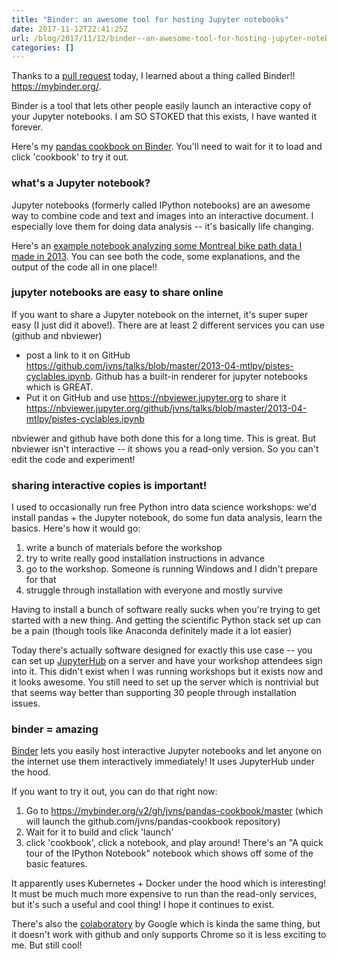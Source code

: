 ```yaml
---
title: "Binder: an awesome tool for hosting Jupyter notebooks"
date: 2017-11-12T22:41:25Z
url: /blog/2017/11/12/binder--an-awesome-tool-for-hosting-jupyter-notebooks/
categories: []
---
```


Thanks to a [pull request](https://github.com/jvns/pandas-cookbook/pull/62) today, I learned about
a thing called Binder!! https://mybinder.org/. 

Binder is a tool that lets other people easily launch an interactive copy of your Jupyter notebooks.
I am SO STOKED that this exists, I have wanted it forever.

Here's my [pandas cookbook on Binder](https://mybinder.org/v2/gh/jvns/pandas-cookbook/master).
You'll need to wait for it to load and click 'cookbook' to try it out.

### what's a Jupyter notebook?

Jupyter notebooks (formerly called IPython notebooks) are an awesome way to combine code and text
and images into an interactive document. I especially love them for doing data analysis -- it's
basically life changing.

Here's an [example notebook analyzing some Montreal bike path data I made in 2013](https://nbviewer.jupyter.org/github/jvns/talks/blob/master/2013-04-mtlpy/pistes-cyclables.ipynb). You can see both the code, some explanations, and the output of the code all in one place!!

### jupyter notebooks are easy to share online

If you want to share a Jupyter notebook on the internet, it's super super easy (I just did it
above!). There are at least 2 different services you can use (github and nbviewer)

* post a link to it on GitHub https://github.com/jvns/talks/blob/master/2013-04-mtlpy/pistes-cyclables.ipynb. Github has a built-in renderer for jupyter notebooks which is GREAT.
* Put it on GitHub and use https://nbviewer.jupyter.org to share it https://nbviewer.jupyter.org/github/jvns/talks/blob/master/2013-04-mtlpy/pistes-cyclables.ipynb

nbviewer and github have both done this for a long time. This is great. But nbviewer isn't
interactive -- it shows you a read-only version. So you can't edit the code and experiment!

### sharing interactive copies is important!

I used to occasionally run free Python intro data science workshops: we'd install pandas + the
Jupyter notebook, do some fun data analysis, learn the basics. Here's how it would go:

1. write a bunch of materials before the workshop
2. try to write really good installation instructions in advance
3. go to the workshop. Someone is running Windows and I didn't prepare for that
4. struggle through installation with everyone and mostly survive

Having to install a bunch of software really sucks when you're trying to get started with a new
thing. And getting the scientific Python stack set up can be a pain (though tools like Anaconda
definitely made it a lot easier)

Today there's actually software designed for exactly this use case -- you can set up
[JupyterHub](https://jupyterhub.readthedocs.io/en/latest/)  on a server and have your workshop
attendees sign into it. This didn't exist when I was running workshops but it exists now and it
looks awesome. You still need to set up the server which is nontrivial but that seems way better
than supporting 30 people through installation issues.

### binder = amazing 

[Binder](https://mybinder.org) lets you easily host interactive Jupyter notebooks and let anyone on
the internet use them interactively immediately! It uses JupyterHub under the hood.

If you want to try it out, you can do that right now:

1. Go to https://mybinder.org/v2/gh/jvns/pandas-cookbook/master (which will launch the
   github.com/jvns/pandas-cookbook repository)
2. Wait for it to build and click 'launch'
3. click 'cookbook', click a notebook, and play around! There's an "A quick tour of the IPython
   Notebook" notebook which shows off some of the basic features.

It apparently uses Kubernetes + Docker under the hood which is interesting! It must be much much
more expensive to run than the read-only services, but it's such a useful and cool thing!  I hope it
continues to exist.

There's also the [colaboratory](https://colab.research.google.com) by Google which is kinda the same
thing, but it doesn't work with github and only supports Chrome so it is less exciting to me. But
still cool!
